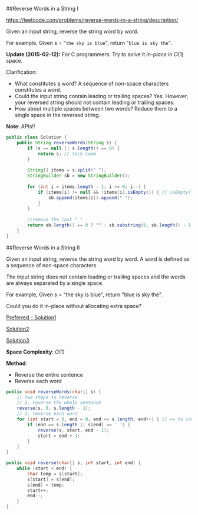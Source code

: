 ##Reverse Words in a String I

https://leetcode.com/problems/reverse-words-in-a-string/description/

Given an input string, reverse the string word by word.

For example,
Given s = "`the sky is blue`",
return "`blue is sky the`".

**Update (2015-02-12):**
For C programmers: Try to solve it *in-place* in *O*(1) space.

Clarification:

- What constitutes a word?
  A sequence of non-space characters constitutes a word.
- Could the input string contain leading or trailing spaces?
  Yes. However, your reversed string should not contain leading or trailing spaces.
- How about multiple spaces between two words?
  Reduce them to a single space in the reversed string.



**Note**: APIs!!

```java
public class Solution {
    public String reverseWords(String s) {
        if (s == null || s.length() == 0) {
            return s; // tech comm
        }
        
        String[] items = s.split(" ");
        StringBuilder sb = new StringBuilder();
        
        for (int i = items.length - 1; i >= 0; i--) {
            if (items[i] != null && !items[i].isEmpty()) { // isEmpty?
                sb.append(items[i]).append(" ");
            }
        }
        
        //remove the last " "
        return sb.length() == 0 ? "" : sb.substring(0, sb.length() - 1);
    }
}
```



##Reverse Words in a String II

Given an input string, reverse the string word by word. A word is defined as a sequence of non-space characters.

The input string does not contain leading or trailing spaces and the words are always separated by a single space.

For example,
Given s = "the sky is blue",
return "blue is sky the".

Could you do it in-place without allocating extra space?

[Preferred - Solution1](https://discuss.leetcode.com/topic/8366/my-java-solution-with-explanation/2)

[Solution2](https://www.google.com/url?sa=t&rct=j&q=&esrc=s&source=web&cd=1&cad=rja&uact=8&ved=0ahUKEwiFm7m4zJzWAhWExYMKHQpFBy8QFggoMAA&url=https%3A%2F%2Fwww.programcreek.com%2F2014%2F05%2Fleetcode-reverse-words-in-a-string-ii-java%2F&usg=AFQjCNG7Il38Kn_fcIJoBLMrVeqVHw6o2A)

[Solution3](http://www.cnblogs.com/EdwardLiu/p/4306561.html)

**Space Complexity**: ${O(1)}$

**Method**: 

* Reverse the entire sentence
* Reverse each word

```java
public void reverseWords(char[] s) {
    // Two steps to reverse
    // 1, reverse the whole sentence
    reverse(s, 0, s.length - 1);
    // 2, reverse each word
    for (int start = 0, end = 0; end <= s.length; end++) { // <= to cover last word
        if (end == s.length || s[end] == ' ') {
            reverse(s, start, end - 1);
            start = end + 1;
        }
    }
}

public void reverse(char[] s, int start, int end) {
    while (start < end) {
        char temp = s[start];
        s[start] = s[end];
        s[end] = temp;
        start++;
        end--;
    }
}
```



